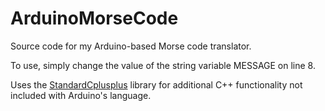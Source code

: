 # ArduinoMorseCode
Source code for my Arduino-based Morse code translator.

To use, simply change the value of the string variable MESSAGE on line 8.

Uses the [StandardCplusplus](https://github.com/maniacbug/StandardCplusplus) library for additional C++ functionality not included with Arduino's language.
